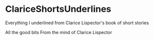 # ClariceShortsUnderlines
Everything I underlined from Clarice Lispector's book of short stories

All the good bits
From the mind of Clarice Lispector